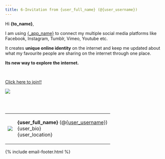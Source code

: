 ```yaml
---
title: 6-Invitation from {user_full_name} (@{user_username})
---
```


Hi **{to_name}**,

I am using [{_app_name}]({_app_base_url}) to connect  my multiple social media platforms like Facebook, Instagram, Tumblr, Vimeo, Youtube etc.

It creates **unique online identity** on the internet and keep me updated about what my favourite people are sharing on the internet through one place.

**Its new way to explore the internet.**

<br>

<a class="btn btn-block" href="{_app_base_url}/?invited_by='.{user_username}">Click here to join!!</a>
<br>

[![](https://s3.amazonaws.com/postmaster.rime/attachments/20140718-183105_Untitled-5.png)]({_app_base_url}/?invited_by={user_username})

<br>
<br>

<div class="media">
  <table>
    <tbody>
      <tr>
        <td class="media-object"><img class="img-circle" src="{user_profile_image_url}"></td>
        <td>
          <p>
            <strong>{user_full_name}</strong> (@<a href="{_app_base_url}/@{user_username}">{user_username}</a>)<br>
            {user_bio}<br>
            {user_location}
          </p>
        </td>
      </tr>
    </tbody>
  </table>
</div>

{% include email-footer.html %}